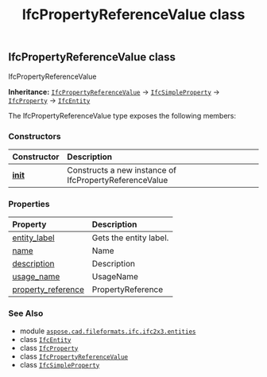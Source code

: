 ﻿---
title: IfcPropertyReferenceValue class
second_title: Aspose.CAD for Python via .NET API References
description: 
type: docs
weight: 4050
url: /aspose.cad.fileformats.ifc.ifc2x3.entities/ifcpropertyreferencevalue/
is_root: false
---

## IfcPropertyReferenceValue class

IfcPropertyReferenceValue



**Inheritance:** [`IfcPropertyReferenceValue`](/cad/python-net/aspose.cad.fileformats.ifc.ifc2x3.entities/ifcpropertyreferencevalue) → 
[`IfcSimpleProperty`](/cad/python-net/aspose.cad.fileformats.ifc.ifc2x3.entities/ifcsimpleproperty) → 
[`IfcProperty`](/cad/python-net/aspose.cad.fileformats.ifc.ifc2x3.entities/ifcproperty) → 
[`IfcEntity`](/cad/python-net/aspose.cad.fileformats.ifc/ifcentity)



The IfcPropertyReferenceValue type exposes the following members:

### Constructors
| Constructor | Description |
| :- | :- |
| [__init__](/cad/python-net/aspose.cad.fileformats.ifc.ifc2x3.entities/ifcpropertyreferencevalue/__init__/#) | Constructs a new instance of IfcPropertyReferenceValue |


### Properties
| Property | Description |
| :- | :- |
| [entity_label](/cad/python-net/aspose.cad.fileformats.ifc.ifc2x3.entities/ifcpropertyreferencevalue/entity_label) | Gets the entity label. |
| [name](/cad/python-net/aspose.cad.fileformats.ifc.ifc2x3.entities/ifcpropertyreferencevalue/name) | Name |
| [description](/cad/python-net/aspose.cad.fileformats.ifc.ifc2x3.entities/ifcpropertyreferencevalue/description) | Description |
| [usage_name](/cad/python-net/aspose.cad.fileformats.ifc.ifc2x3.entities/ifcpropertyreferencevalue/usage_name) | UsageName |
| [property_reference](/cad/python-net/aspose.cad.fileformats.ifc.ifc2x3.entities/ifcpropertyreferencevalue/property_reference) | PropertyReference |



### See Also
* module [`aspose.cad.fileformats.ifc.ifc2x3.entities`](..)
* class [`IfcEntity`](/cad/python-net/aspose.cad.fileformats.ifc/ifcentity)
* class [`IfcProperty`](/cad/python-net/aspose.cad.fileformats.ifc.ifc2x3.entities/ifcproperty)
* class [`IfcPropertyReferenceValue`](/cad/python-net/aspose.cad.fileformats.ifc.ifc2x3.entities/ifcpropertyreferencevalue)
* class [`IfcSimpleProperty`](/cad/python-net/aspose.cad.fileformats.ifc.ifc2x3.entities/ifcsimpleproperty)
